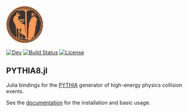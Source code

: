 <a href="https://pythia.org">
  <img src="docs/src/assets/logo.png" alt="Pythia8" width="100"/>
</a>

[![Dev](https://img.shields.io/badge/docs-dev-blue.svg)](https:///JuliaHEP.github.io/PYTHIA8.jl/dev/)
[![Build Status](https://github.com/JuliaHEP/XRootD.jl/workflows/CI/badge.svg)](https://github.com/JuliaHEP/PYTHIA8.jl/actions)
[![License](https://img.shields.io/badge/license-GPL-blue.svg)](LICENSE)

## PYTHIA8.jl
Julia bindings for the [PYTHIA](https://pythia.org) generator of high-energy physics collision events.

See the [documentation](https:///JuliaHEP.github.io/PYTHIA8.jl) for  the installation and basic usage.

